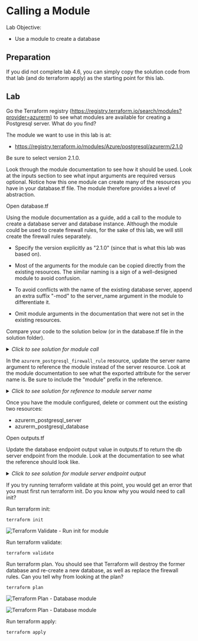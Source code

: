 # Calling a Module

Lab Objective:
- Use a module to create a database

## Preparation

If you did not complete lab 4.6, you can simply copy the solution code from that lab (and do terraform apply) as the starting point for this lab.

## Lab

Go the Terraform registry (https://registry.terraform.io/search/modules?provider=azurerm) to see what modules are available for creating a Postgresql server.  What do you find?

The module we want to use in this lab is at:

* https://registry.terraform.io/modules/Azure/postgresql/azurerm/2.1.0

Be sure to select version 2.1.0.

Look through the module documentation to see how it should be used.  Look at the inputs section to see what input arguments are required versus optional.  Notice how this one module can create many of the resources you have in your database.tf file.  The module therefore provides a level of abstraction.

Open database.tf

Using the module documentation as a guide, add a call to the module to create a database server and database instance.  Although the module could be used to create firewall rules, for the sake of this lab, we will still create the firewall rules separately.

* Specify the version explicitly as "2.1.0" (since that is what this lab was based on).

* Most of the arguments for the module can be copied directly from the existing resources.  The similar naming is a sign of a well-designed module to avoid confusion.

* To avoid conflicts with the name of the existing database server, append an extra suffix "-mod" to the server_name argument in the module to differentiate it.

* Omit module arguments in the documentation that were not set in the existing resources.

Compare your code to the solution below (or in the database.tf file in the solution folder).

<details>

 _<summary>Click to see solution for module call</summary>_

```
module "database-server" {
  source  = "Azure/postgresql/azurerm"  #from Terraform registry
  version = "2.1.0"

 location                         = local.region
  resource_group_name              = azurerm_resource_group.lab.name
  server_name                      = "aztf-labs-psqlserver-${random_integer.suffix.result}-mod"
  sku_name                         = "B_Gen5_1"
  server_version                   = "11"
  storage_mb                       = var.db_storage
  ssl_enforcement_enabled          = false
  ssl_minimal_tls_version_enforced = "TLSEnforcementDisabled"

  administrator_login     = "psqladmin"
  administrator_password  = azurerm_key_vault_secret.lab-db-pwd.value

  db_names                = ["aztf-labs-db"]
  db_charset              = "UTF8"
  db_collation            = "English_United States.1252"

  tags = local.common_tags
}
```
</details>

In the <code>azurerm_postgresql_firewall_rule</code> resource, update the server name argument to reference the module instead of the server resource.  Look at the module documentation to see what the exported attribute for the server name is.  Be sure to include the "module" prefix in the reference.

<details>

 _<summary>Click to see solution for reference to module server name</summary>_

```
  server_name         = module.database-server.server_name
```
</details>

Once you have the module configured, delete or comment out the existing two resources:
  * azurerm_postgresql_server
  * azurerm_postgresql_database

Open outputs.tf

Update the database endpoint output value in outputs.tf to return the db server endpoint from the module.  Look at the documentation to see what the reference should look like.


<details>

 _<summary>Click to see solution for module server endpoint output</summary>_

```
output "db-server-endpoint" {
  value = module.database-server.server_fqdn
}
```
</details>

If you try running terraform validate at this point, you would get an error that you must first run terraform init.  Do you know why you would need to call init?

Run terraform init:
```
terraform init
```

![Terraform Validate - Run init for module](./images/tf-plan-init-error.png "Terraform Validate - Run init for module")

Run terraform validate:
```
terraform validate
```

Run terraform plan.  You should see that Terraform will destroy the former database and re-create a new database, as well as replace the firewall rules.  Can you tell why from looking at the plan?
```
terraform plan
```

![Terraform Plan - Database module](./images/tf-plan-db-module1.png "Terraform Plan - Database module")

![Terraform Plan - Database module](./images/tf-plan-db-module2.png "Terraform Plan - Database module")

Run terraform apply:
```
terraform apply
```
